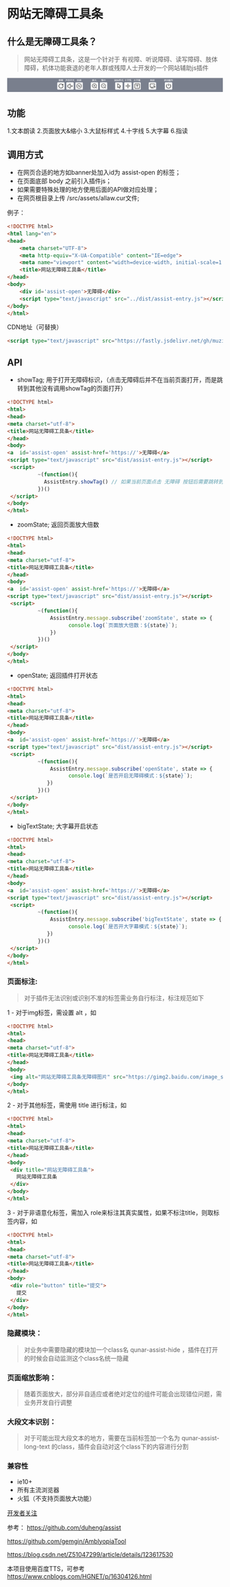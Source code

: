 # 网站无障碍工具条

## **什么是无障碍工具条？**

> 网站无障碍工具条，这是一个针对于 有视障、听说障碍、读写障碍、肢体障碍，机体功能衰退的老年人群或残障人士开发的一个网站辅助js插件

![](tu1.png)

## 功能

1.文本朗读   2.页面放大&缩小   3.大鼠标样式   4.十字线   5.大字幕  6.指读

## 调用方式

- 在网页合适的地方如banner处加入id为 assist-open 的标签；
- 在页面底部 body 之前引入插件js；
- 如果需要特殊处理的地方使用后面的API做对应处理；
- 在网页根目录上传 /src/assets/allaw.cur文件;

例子：

```html
<!DOCTYPE html>
<html lang="en">
<head>
    <meta charset="UTF-8">
    <meta http-equiv="X-UA-Compatible" content="IE=edge">
    <meta name="viewport" content="width=device-width, initial-scale=1.0">
    <title>网站无障碍工具条</title>
</head>
<body>
    <div id='assist-open'>无障碍</div>
    <script type="text/javascript" src="../dist/assist-entry.js"></script>
</body>
</html>
```

CDN地址（可替换）

```html
<script type="text/javascript" src="https://fastly.jsdelivr.net/gh/muzihuaner/assist@main/dist/assist-entry.js"></script>
```

## API

- showTag; 用于打开无障碍标识，（点击无障碍后并不在当前页面打开，而是跳转到其他没有调用showTag的页面打开）

```html
<!DOCTYPE html>
<html>
<head>
<meta charset="utf-8">
<title>网站无障碍工具条</title>
</head>
<body>
<a  id='assist-open' assist-href='https://'>无障碍</a>
<script type="text/javascript" src="dist/assist-entry.js"></script>
 <script>
          ~(function(){
            AssistEntry.showTag() // 如果当前页面点击 无障碍 按钮后需要跳转到其他页面打开无障碍功能，则需要调用此函数做cookie标记
          })()
 </script>
</body>
</html>
```

- zoomState; 返回页面放大倍数

```html
<!DOCTYPE html>
<html>
<head>
<meta charset="utf-8">
<title>网站无障碍工具条</title>
</head>
<body>
<a  id='assist-open' assist-href='https://'>无障碍</a>
<script type="text/javascript" src="dist/assist-entry.js"></script>
 <script>
          ~(function(){
              AssistEntry.message.subscribe('zoomState', state => {
                    console.log(`页面放大倍数：${state}`);
              })
          })()
 </script>
</body>
</html>
```

- openState; 返回插件打开状态

```html
<!DOCTYPE html>
<html>
<head>
<meta charset="utf-8">
<title>网站无障碍工具条</title>
</head>
<body>
<a  id='assist-open' assist-href='https://'>无障碍</a>
<script type="text/javascript" src="dist/assist-entry.js"></script>
 <script>
          ~(function(){
              AssistEntry.message.subscribe('openState', state => {
                    console.log(`是否开启无障碍模式：${state}`);
             })
          })()
 </script>
</body>
</html>
```

- bigTextState; 大字幕开启状态

```html
<!DOCTYPE html>
<html>
<head>
<meta charset="utf-8">
<title>网站无障碍工具条</title>
</head>
<body>
<a  id='assist-open' assist-href='https://'>无障碍</a>
<script type="text/javascript" src="dist/assist-entry.js"></script>
 <script>
          ~(function(){
              AssistEntry.message.subscribe('bigTextState', state => {
                    console.log(`是否开大字幕模式：${state}`);
             })
          })()
 </script>
</body>
</html>
```

### 页面标注:

> 对于插件无法识别或识别不准的标签需业务自行标注，标注规范如下

1 - 对于img标签，需设置 alt ，如

```html
<!DOCTYPE html>
<html>
<head>
<meta charset="utf-8">
<title>网站无障碍工具条</title>
</head>
<body>
 <img alt="网站无障碍工具条无障碍图片" src="https://gimg2.baidu.com/image_search/src=http%3A%2F%2Fcdn.duitang.com%2Fuploads%2Fblog%2F201306%2F25%2F20130625150506_fiJ2r.jpeg&refer=http%3A%2F%2Fcdn.duitang.com&app=2002&size=f9999,10000&q=a80&n=0&g=0n&fmt=jpeg?sec=1627139099&t=524628587af020410785e8ba98157609">
</body>
</html>
```

2 - 对于其他标签，需使用 title 进行标注，如

```html
<!DOCTYPE html>
<html>
<head>
<meta charset="utf-8">
<title>网站无障碍工具条</title>
</head>
<body>
 <div title="网站无障碍工具条">
   网站无障碍工具条
 </div>
</body>
</html>
```

3 - 对于非语意化标签，需加入 role来标注其真实属性，如果不标注title，则取标签内容，如

```html
<!DOCTYPE html>
<html>
<head>
<meta charset="utf-8">
<title>网站无障碍工具条</title>
</head>
<body>
 <div role="button" title="提交">
   提交
 </div>
</body>
</html>
```

### 隐藏模块：

> 对业务中需要隐藏的模块加一个class名 qunar-assist-hide ，插件在打开的时候会自动监测这个class名统一隐藏

### 页面缩放影响：

> 随着页面放大，部分非自适应或者绝对定位的组件可能会出现错位问题，需业务开发自行调整

### 大段文本识别：

> 对于可能出现大段文本的地方，需要在当前标签加一个名为 qunar-assist-long-text 的class，插件会自动对这个class下的内容进行分割

### 兼容性

- ie10+
- 所有主流浏览器
- 火狐（不支持页面放大功能）

<script type="text/javascript" src="https://fastly.jsdelivr.net/gh/muzihuaner/assist@master/dist/assist-entry.js"></script>

[开发者关注](./DEVELOPER.md "开发者关注")

参考：
https://github.com/duheng/assist

https://github.com/gemgin/AmblyopiaTool

https://blog.csdn.net/Z51047299/article/details/123617530

本项目使用百度TTS，可参考
https://www.cnblogs.com/HGNET/p/16304126.html

